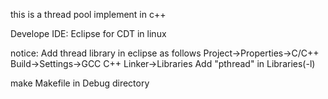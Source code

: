 this is a thread pool implement in c++

Develope IDE: 
	Eclipse for CDT in linux

notice:
	Add thread library in eclipse as follows
	Project->Properties->C/C++ Build->Settings->GCC C++ Linker->Libraries
	Add "pthread" in Libraries(-l)

make Makefile in Debug directory
